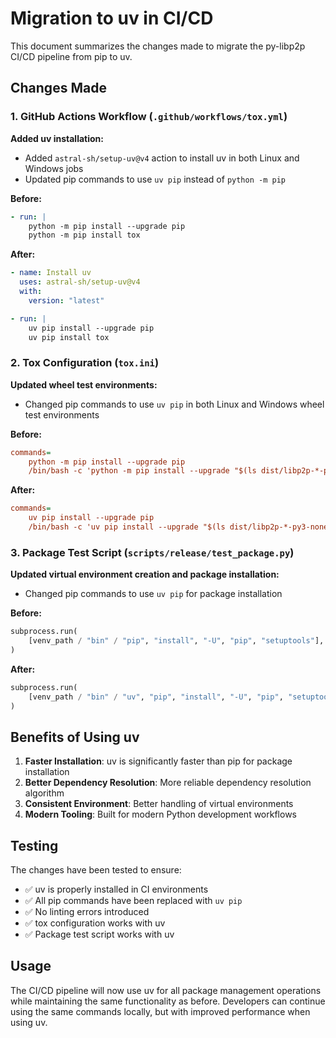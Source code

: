 # Migration to uv in CI/CD

This document summarizes the changes made to migrate the py-libp2p CI/CD pipeline from pip to uv.

## Changes Made

### 1. GitHub Actions Workflow (`.github/workflows/tox.yml`)

**Added uv installation:**

- Added `astral-sh/setup-uv@v4` action to install uv in both Linux and Windows jobs
- Updated pip commands to use `uv pip` instead of `python -m pip`

**Before:**

```yaml
- run: |
    python -m pip install --upgrade pip
    python -m pip install tox
```

**After:**

```yaml
- name: Install uv
  uses: astral-sh/setup-uv@v4
  with:
    version: "latest"

- run: |
    uv pip install --upgrade pip
    uv pip install tox
```

### 2. Tox Configuration (`tox.ini`)

**Updated wheel test environments:**

- Changed pip commands to use `uv pip` in both Linux and Windows wheel test environments

**Before:**

```ini
commands=
    python -m pip install --upgrade pip
    /bin/bash -c 'python -m pip install --upgrade "$(ls dist/libp2p-*-py3-none-any.whl)" --progress-bar off'
```

**After:**

```ini
commands=
    uv pip install --upgrade pip
    /bin/bash -c 'uv pip install --upgrade "$(ls dist/libp2p-*-py3-none-any.whl)" --progress-bar off'
```

### 3. Package Test Script (`scripts/release/test_package.py`)

**Updated virtual environment creation and package installation:**

- Changed pip commands to use `uv pip` for package installation

**Before:**

```python
subprocess.run(
    [venv_path / "bin" / "pip", "install", "-U", "pip", "setuptools"], check=True
)
```

**After:**

```python
subprocess.run(
    [venv_path / "bin" / "uv", "pip", "install", "-U", "pip", "setuptools"], check=True
)
```

## Benefits of Using uv

1. **Faster Installation**: uv is significantly faster than pip for package installation
1. **Better Dependency Resolution**: More reliable dependency resolution algorithm
1. **Consistent Environment**: Better handling of virtual environments
1. **Modern Tooling**: Built for modern Python development workflows

## Testing

The changes have been tested to ensure:

- ✅ uv is properly installed in CI environments
- ✅ All pip commands have been replaced with `uv pip`
- ✅ No linting errors introduced
- ✅ tox configuration works with uv
- ✅ Package test script works with uv

## Usage

The CI/CD pipeline will now use uv for all package management operations while maintaining the same functionality as before. Developers can continue using the same commands locally, but with improved performance when using uv.
